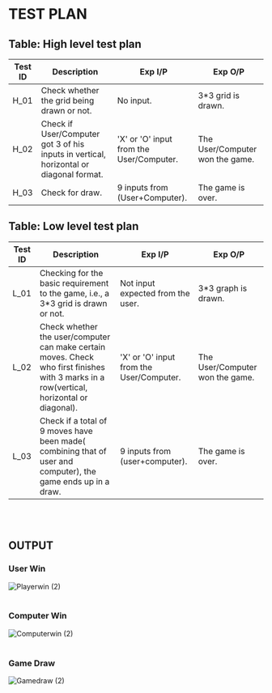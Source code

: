 # TEST PLAN
## Table: High level test plan
|Test ID | Description | Exp I/P | Exp O/P |
|--------|-------------|---------|---------|
|H_01    |  Check whether the grid being drawn or not.           |    No input.     |      3*3 grid is drawn.   |
|H_02    |Check if User/Computer got 3 of his inputs in vertical, horizontal or diagonal format.             |   'X' or 'O' input from the User/Computer.      |The User/Computer won the game.|
|H_03    | Check for draw.            |   9 inputs from (User+Computer).      |     The game is over.    |

## Table: Low level test plan
|Test ID | Description | Exp I/P | Exp O/P |
|--------|-------------|---------|---------|
|L_01    | Checking for the basic requirement to the game, i.e., a 3*3 grid is drawn or not. |    Not input expected from the user. |  3*3 graph is drawn.  |
|L_02    | Check whether the user/computer can make certain moves. Check who first finishes  with 3 marks in a row(vertical, horizontal or diagonal). |   'X' or 'O' input from the User/Computer.      |   The User/Computer won the game.      |
|L_03    |   Check if a total of 9 moves have been made( combining that of user and computer), the game ends up in a draw.           |  9 inputs from (user+computer).       |                The game is over.        |
 </br>
 </br>

## OUTPUT
### User Win
![Playerwin (2)](https://user-images.githubusercontent.com/98867361/153548990-38685bbb-7392-448c-b2fd-f3df8a0b89c6.png)
 </br>
 </br>
 
### Computer Win
![Computerwin (2)](https://user-images.githubusercontent.com/98867361/153549099-464fabc4-456a-46e3-8e3e-efc104cd79ea.png)
 </br>
 </br>

### Game Draw
![Gamedraw (2)](https://user-images.githubusercontent.com/98867361/153549169-c6330ede-9d26-4694-bd78-609e8c098a25.png)
 </br> 
 </br>

